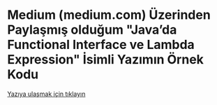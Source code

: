 # Medium (medium.com) Üzerinden Paylaşmış olduğum "Java’da Functional Interface ve Lambda Expression" İsimli Yazımın Örnek Kodu

[Yazıya ulaşmak için tıklayın](https://medium.com/@metinalniacik/javada-functional-interface-ve-lambda-expression-f1f321013052)
